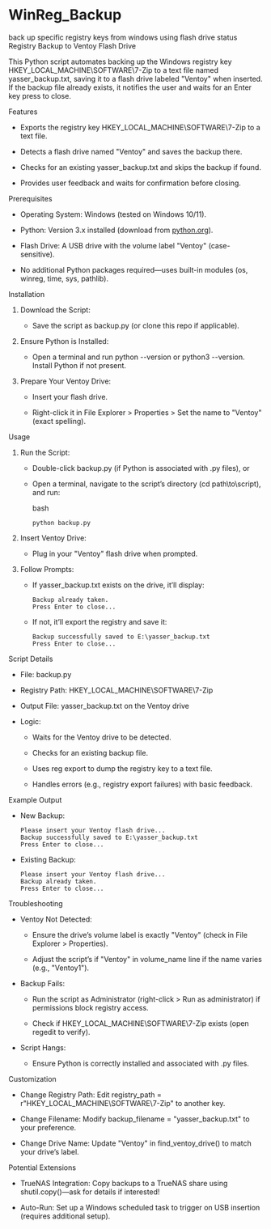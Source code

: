 # WinReg_Backup
back up specific registry keys from windows using flash drive status 
Registry Backup to Ventoy Flash Drive

This Python script automates backing up the Windows registry key HKEY\_LOCAL\_MACHINE\\SOFTWARE\\7-Zip to a text file named yasser\_backup.txt, saving it to a flash drive labeled "Ventoy" when inserted. If the backup file already exists, it notifies the user and waits for an Enter key press to close.

Features

*   Exports the registry key HKEY\_LOCAL\_MACHINE\\SOFTWARE\\7-Zip to a text file.
    
*   Detects a flash drive named "Ventoy" and saves the backup there.
    
*   Checks for an existing yasser\_backup.txt and skips the backup if found.
    
*   Provides user feedback and waits for confirmation before closing.
    

Prerequisites

*   Operating System: Windows (tested on Windows 10/11).
    
*   Python: Version 3.x installed (download from [python.org](https://www.python.org/downloads/)).
    
*   Flash Drive: A USB drive with the volume label "Ventoy" (case-sensitive).
    
*   No additional Python packages required—uses built-in modules (os, winreg, time, sys, pathlib).
    

Installation

1.  Download the Script:
    
    *   Save the script as backup.py (or clone this repo if applicable).
        
2.  Ensure Python is Installed:
    
    *   Open a terminal and run python --version or python3 --version. Install Python if not present.
        
3.  Prepare Your Ventoy Drive:
    
    *   Insert your flash drive.
        
    *   Right-click it in File Explorer > Properties > Set the name to "Ventoy" (exact spelling).
        

Usage

1.  Run the Script:
    
    *   Double-click backup.py (if Python is associated with .py files), or
        
    *   Open a terminal, navigate to the script’s directory (cd path\\to\\script), and run:
        
        bash
        
            python backup.py
        
2.  Insert Ventoy Drive:
    
    *   Plug in your "Ventoy" flash drive when prompted.
        
3.  Follow Prompts:
    
    *   If yasser\_backup.txt exists on the drive, it’ll display:
        
            Backup already taken.
            Press Enter to close...
        
    *   If not, it’ll export the registry and save it:
        
            Backup successfully saved to E:\yasser_backup.txt
            Press Enter to close...
        

Script Details

*   File: backup.py
    
*   Registry Path: HKEY\_LOCAL\_MACHINE\\SOFTWARE\\7-Zip
    
*   Output File: yasser\_backup.txt on the Ventoy drive
    
*   Logic:
    
    *   Waits for the Ventoy drive to be detected.
        
    *   Checks for an existing backup file.
        
    *   Uses reg export to dump the registry key to a text file.
        
    *   Handles errors (e.g., registry export failures) with basic feedback.
        

Example Output

*   New Backup:
    
        Please insert your Ventoy flash drive...
        Backup successfully saved to E:\yasser_backup.txt
        Press Enter to close...
    
*   Existing Backup:
    
        Please insert your Ventoy flash drive...
        Backup already taken.
        Press Enter to close...
    

Troubleshooting

*   Ventoy Not Detected:
    
    *   Ensure the drive’s volume label is exactly "Ventoy" (check in File Explorer > Properties).
        
    *   Adjust the script’s if "Ventoy" in volume\_name line if the name varies (e.g., "Ventoy1").
        
*   Backup Fails:
    
    *   Run the script as Administrator (right-click > Run as administrator) if permissions block registry access.
        
    *   Check if HKEY\_LOCAL\_MACHINE\\SOFTWARE\\7-Zip exists (open regedit to verify).
        
*   Script Hangs:
    
    *   Ensure Python is correctly installed and associated with .py files.
        

Customization

*   Change Registry Path: Edit registry\_path = r"HKEY\_LOCAL\_MACHINE\\SOFTWARE\\7-Zip" to another key.
    
*   Change Filename: Modify backup\_filename = "yasser\_backup.txt" to your preference.
    
*   Change Drive Name: Update "Ventoy" in find\_ventoy\_drive() to match your drive’s label.
    

Potential Extensions

*   TrueNAS Integration: Copy backups to a TrueNAS share using shutil.copy()—ask for details if interested!
    
*   Auto-Run: Set up a Windows scheduled task to trigger on USB insertion (requires additional setup).
